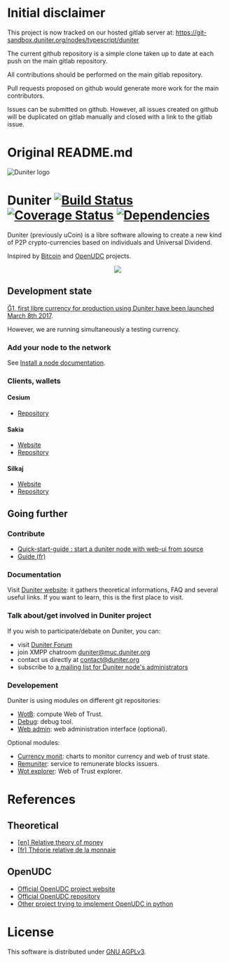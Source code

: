 # Initial disclaimer
This project is now tracked on our hosted gitlab server at:
https://git-sandbox.duniter.org/nodes/typescript/duniter

The current github repository is a simple clone taken up to date at each push on the main gitlab repository.

All contributions should be performed on the main gitlab repository.

Pull requests proposed on github would generate more work for the main contributors.

Issues can be submitted on github. However, all issues created on github will be duplicated on gitlab manually and closed with a link to the gitlab issue.


# Original README.md

![Duniter logo](https://raw.github.com/duniter/duniter/master/images/250×250.png)

# Duniter [![Build Status](https://api.travis-ci.org/duniter/duniter.png)](https://travis-ci.org/duniter/duniter) [![Coverage Status](https://coveralls.io/repos/github/duniter/duniter/badge.svg?branch=master)](https://coveralls.io/github/duniter/duniter?branch=master) [![Dependencies](https://david-dm.org/duniter/duniter.svg)](https://david-dm.org/duniter/duniter)

Duniter (previously uCoin) is a libre software allowing to create a new kind of P2P crypto-currencies based on individuals and Universal Dividend.

Inspired by [Bitcoin](https://github.com/bitcoin/bitcoin) and [OpenUDC](https://github.com/Open-UDC/open-udc) projects.

<p align="center"><img src="https://github.com/duniter/duniter/blob/master/images/duniter_admin_g1.png" /></p>

## Development state

[Ğ1, first libre currency for production using Duniter have been launched March 8th 2017](https://en.duniter.org/g1-go/).

However, we are running simultaneously a testing currency.

### Add your node to the network

See [Install a node documentation](https://duniter.org/en/wiki/duniter/install/).

### Clients, wallets
#### Cesium
- [Repository](https://github.com/duniter/cesium)

#### Sakia
- [Website](http://sakia-wallet.org)
- [Repository](https://github.com/duniter/sakia)

#### Silkaj
- [Website](https://silkaj.duniter.org)
- [Repository](https://github.com/duniter/silkaj)

## Going further

### Contribute

- [Quick-start-guide : start a duniter node with web-ui from source](https://github.com/duniter/duniter/blob/master/doc/quick-start.md)
- [Guide (fr)](https://github.com/duniter/duniter/blob/master/doc/contribute-french.md)

### Documentation

Visit [Duniter website](https://duniter.org): it gathers theoretical informations, FAQ and several useful links. If you want to learn, this is the first place to visit.

### Talk about/get involved in Duniter project

If you wish to participate/debate on Duniter, you can:

* visit [Duniter Forum](https://forum.duniter.org)
* join XMPP chatroom [duniter@muc.duniter.org](https://chat.duniter.org)
* contact us directly at [contact@duniter.org](mailto:contact@duniter.org)
* subscribe to [a mailing list for Duniter node's administrators](https://listes.aquilenet.fr/sympa/subscribe/duniter-node-admins)

### Developement
Duniter is using modules on different git repositories:
- [WotB](https://github.com/duniter/wotb): compute Web of Trust.
- [Debug](https://github.com/duniter/duniter-debug): debug tool.
- [Web admin](https://github.com/duniter/duniter-ui): web administration interface (optional).

Optional modules:
- [Currency monit](https://github.com/duniter/duniter-currency-monit): charts to monitor currency and web of trust state.
- [Remuniter](https://github.com/duniter/remuniter): service to remunerate blocks issuers.
- [Wot explorer](https://github.com/c-geek/wotex): Web of Trust explorer.

# References

## Theoretical
* [[en] Relative theory of money](http://en.trm.creationmonetaire.info)
* [[fr] Théorie relative de la monnaie](http://trm.creationmonetaire.info)

## OpenUDC

* [Official OpenUDC project website](http://www.openudc.org)
* [Official OpenUDC repository](https://github.com/Open-UDC/open-udc)
* [Other project trying to implement OpenUDC in python](https://github.com/canercandan/django-openudc)

# License

This software is distributed under [GNU AGPLv3](https://raw.github.com/duniter/duniter/master/LICENSE).
